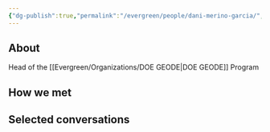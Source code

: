 ```yaml
---
{"dg-publish":true,"permalink":"/evergreen/people/dani-merino-garcia/","tags":["people","work/proto_ventures","geo_eco"]}
---
```


## About
Head of the [[Evergreen/Organizations/DOE GEODE\|DOE GEODE]] Program

## How we met


## Selected conversations
